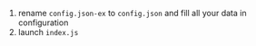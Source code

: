 1. rename `config.json-ex` to `config.json` and fill all your data in configuration
2. launch `index.js`
